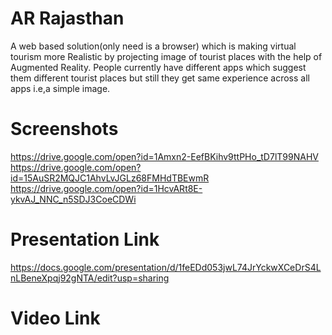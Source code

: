 # AR Rajasthan  
A web based solution(only need is a browser) which is making virtual tourism more Realistic by projecting image of tourist places with the help of Augmented Reality.
People currently have different apps which suggest them different tourist places but still they get same experience across all apps i.e,a simple image.
# Screenshots
https://drive.google.com/open?id=1Amxn2-EefBKihv9ttPHo_tD7lT99NAHV<br>
https://drive.google.com/open?id=15AuSR2MQJC1AhvLvJGLz68FMHdTBEwmR<br>
https://drive.google.com/open?id=1HcvARt8E-ykvAJ_NNC_n5SDJ3CoeCDWi<br>

# Presentation Link
https://docs.google.com/presentation/d/1feEDd053jwL74JrYckwXCeDrS4LnLBeneXpqj92gNTA/edit?usp=sharing
# Video Link
